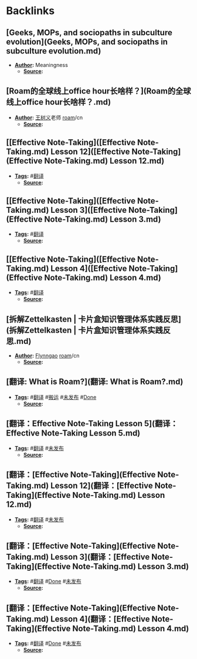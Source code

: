 
# Backlinks
## [Geeks, MOPs, and sociopaths in subculture evolution](Geeks, MOPs, and sociopaths in subculture evolution.md)
- **[Author](Author.md):** Meaningness
    - **[Source](Source.md):**

## [Roam的全球线上office hour长啥样？](Roam的全球线上office hour长啥样？.md)
- **[Author](Author.md):** [王树义](王树义.md)老师 [roam](roam.md)/cn
    - **[Source](Source.md):**

## [[Effective Note-Taking]([Effective Note-Taking.md) Lesson 12]([Effective Note-Taking](Effective Note-Taking.md) Lesson 12.md)
- **[Tags](Tags.md):** #[翻译](翻译.md)
    - **[Source](Source.md):**

## [[Effective Note-Taking]([Effective Note-Taking.md) Lesson 3]([Effective Note-Taking](Effective Note-Taking.md) Lesson 3.md)
- **[Tags](Tags.md):** #[翻译](翻译.md)
    - **[Source](Source.md):**

## [[Effective Note-Taking]([Effective Note-Taking.md) Lesson 4]([Effective Note-Taking](Effective Note-Taking.md) Lesson 4.md)
- **[Tags](Tags.md):** #[翻译](翻译.md)
    - **[Source](Source.md):**

## [拆解Zettelkasten | 卡片盒知识管理体系实践反思](拆解Zettelkasten | 卡片盒知识管理体系实践反思.md)
- **[Author](Author.md):** [Flynngao](Flynngao.md) [roam](roam.md)/cn
    - **[Source](Source.md):**

## [翻译: What is Roam?](翻译: What is Roam?.md)
- **[Tags](Tags.md):** #[翻译](翻译.md) #[搬运](搬运.md) #[未发布](未发布.md) #[Done](Done.md)
    - **[Source](Source.md):**

## [翻译：Effective Note-Taking Lesson 5](翻译：Effective Note-Taking Lesson 5.md)
- **[Tags](Tags.md):** #[翻译](翻译.md) #[未发布](未发布.md)
    - **[Source](Source.md):**

## [翻译：[Effective Note-Taking](Effective Note-Taking.md) Lesson 12](翻译：[Effective Note-Taking](Effective Note-Taking.md) Lesson 12.md)
- **[Tags](Tags.md):** #[翻译](翻译.md) #[未发布](未发布.md)
    - **[Source](Source.md):**

## [翻译：[Effective Note-Taking](Effective Note-Taking.md) Lesson 3](翻译：[Effective Note-Taking](Effective Note-Taking.md) Lesson 3.md)
- **[Tags](Tags.md):** #[翻译](翻译.md) #[Done](Done.md) #[未发布](未发布.md)
    - **[Source](Source.md):**

## [翻译：[Effective Note-Taking](Effective Note-Taking.md) Lesson 4](翻译：[Effective Note-Taking](Effective Note-Taking.md) Lesson 4.md)
- **[Tags](Tags.md):** #[翻译](翻译.md) #[Done](Done.md) #[未发布](未发布.md)
    - **[Source](Source.md):**

